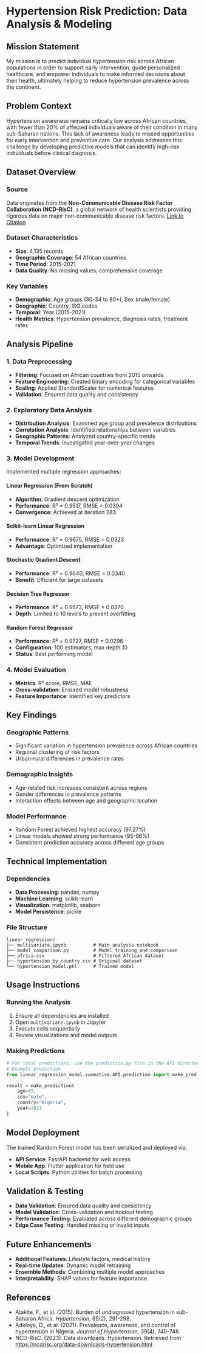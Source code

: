 # Hypertension Risk Prediction: Data Analysis & Modeling

## Mission Statement

My mission is to predict individual hypertension risk across African populations in order to support early intervention, guide personalized healthcare, and empower individuals to make informed decisions about their health, ultimately helping to reduce hypertension prevalence across the continent.

## Problem Context

Hypertension awareness remains critically low across African countries, with fewer than 20% of affected individuals aware of their condition in many sub-Saharan nations. This lack of awareness leads to missed opportunities for early intervention and preventive care. Our analysis addresses this challenge by developing predictive models that can identify high-risk individuals before clinical diagnosis.

## Dataset Overview

### Source
Data originates from the **Non-Communicable Disease Risk Factor Collaboration (NCD-RisC)**, a global network of health scientists providing rigorous data on major non-communicable disease risk factors.
[Link to Citation](https://ncdrisc.org/data-downloads-hypertension.html)

### Dataset Characteristics
- **Size**: 4,135 records
- **Geographic Coverage**: 54 African countries
- **Time Period**: 2015-2021
- **Data Quality**: No missing values, comprehensive coverage

### Key Variables
- **Demographic**: Age groups (30-34 to 80+), Sex (male/female)
- **Geographic**: Country, ISO codes
- **Temporal**: Year (2015-2021)
- **Health Metrics**: Hypertension prevalence, diagnosis rates, treatment rates

## Analysis Pipeline

### 1. Data Preprocessing
- **Filtering**: Focused on African countries from 2015 onwards
- **Feature Engineering**: Created binary encoding for categorical variables
- **Scaling**: Applied StandardScaler for numerical features
- **Validation**: Ensured data quality and consistency

### 2. Exploratory Data Analysis
- **Distribution Analysis**: Examined age group and prevalence distributions
- **Correlation Analysis**: Identified relationships between variables
- **Geographic Patterns**: Analyzed country-specific trends
- **Temporal Trends**: Investigated year-over-year changes

### 3. Model Development
Implemented multiple regression approaches:

#### Linear Regression (From Scratch)
- **Algorithm**: Gradient descent optimization
- **Performance**: R² = 0.9517, RMSE = 0.0394
- **Convergence**: Achieved at iteration 283

#### Scikit-learn Linear Regression
- **Performance**: R² = 0.9675, RMSE = 0.0323
- **Advantage**: Optimized implementation

#### Stochastic Gradient Descent
- **Performance**: R² = 0.9640, RMSE = 0.0340
- **Benefit**: Efficient for large datasets

#### Decision Tree Regressor
- **Performance**: R² = 0.9573, RMSE = 0.0370
- **Depth**: Limited to 10 levels to prevent overfitting

#### Random Forest Regressor
- **Performance**: R² = 0.9727, RMSE = 0.0296
- **Configuration**: 100 estimators, max depth 10
- **Status**: Best performing model

### 4. Model Evaluation
- **Metrics**: R² score, RMSE, MAE
- **Cross-validation**: Ensured model robustness
- **Feature Importance**: Identified key predictors

## Key Findings

### Geographic Patterns
- Significant variation in hypertension prevalence across African countries
- Regional clustering of risk factors
- Urban-rural differences in prevalence rates

### Demographic Insights
- Age-related risk increases consistent across regions
- Gender differences in prevalence patterns
- Interaction effects between age and geographic location

### Model Performance
- Random Forest achieved highest accuracy (97.27%)
- Linear models showed strong performance (95-96%)
- Consistent prediction accuracy across different age groups

## Technical Implementation

### Dependencies
- **Data Processing**: pandas, numpy
- **Machine Learning**: scikit-learn
- **Visualization**: matplotlib, seaborn
- **Model Persistence**: pickle

### File Structure
```
linear_regression/
├── multivariate.ipynb          # Main analysis notebook
├── model_comparison.py         # Model training and comparison
├── africa.csv                  # Filtered African dataset
├── hypertension_by_country.csv # Original dataset
└── hypertension_model.pkl      # Trained model
```

## Usage Instructions

### Running the Analysis
1. Ensure all dependencies are installed
2. Open `multivariate.ipynb` in Jupyter
3. Execute cells sequentially
4. Review visualizations and model outputs

### Making Predictions
```python
# For local predictions, use the prediction.py file in the API directory
# Example prediction
from linear_regression_model.summative.API.prediction import make_prediction

result = make_prediction(
    age=45,
    sex="male", 
    country="Nigeria",
    year=2023
)
```

## Model Deployment

The trained Random Forest model has been serialized and deployed via:
- **API Service**: FastAPI backend for web access
- **Mobile App**: Flutter application for field use
- **Local Scripts**: Python utilities for batch processing

## Validation & Testing

- **Data Validation**: Ensured data quality and consistency
- **Model Validation**: Cross-validation and holdout testing
- **Performance Testing**: Evaluated across different demographic groups
- **Edge Case Testing**: Handled missing or invalid inputs

## Future Enhancements

- **Additional Features**: Lifestyle factors, medical history
- **Real-time Updates**: Dynamic model retraining
- **Ensemble Methods**: Combining multiple model approaches
- **Interpretability**: SHAP values for feature importance

## References

- Ataklte, F., et al. (2015). Burden of undiagnosed hypertension in sub-Saharan Africa. *Hypertension*, 65(2), 291-298.
- Adeloye, D., et al. (2021). Prevalence, awareness, and control of hypertension in Nigeria. *Journal of Hypertension*, 39(4), 740-748.
- NCD-RisC. (2023). Data downloads: Hypertension. Retrieved from https://ncdrisc.org/data-downloads-hypertension.html 